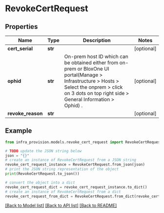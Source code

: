 # RevokeCertRequest


## Properties

Name | Type | Description | Notes
------------ | ------------- | ------------- | -------------
**cert_serial** | **str** |  | [optional] 
**ophid** | **str** | On-prem host ID which can be obtained either from on-prem or BloxOne UI portal(Manage &gt; Infrastructure &gt; Hosts &gt; Select the onprem &gt; click on 3 dots on top right side &gt; General Information &gt; Ophid) . | [optional] 
**revoke_reason** | **str** |  | [optional] 

## Example

```python
from infra_provision.models.revoke_cert_request import RevokeCertRequest

# TODO update the JSON string below
json = "{}"
# create an instance of RevokeCertRequest from a JSON string
revoke_cert_request_instance = RevokeCertRequest.from_json(json)
# print the JSON string representation of the object
print(RevokeCertRequest.to_json())

# convert the object into a dict
revoke_cert_request_dict = revoke_cert_request_instance.to_dict()
# create an instance of RevokeCertRequest from a dict
revoke_cert_request_from_dict = RevokeCertRequest.from_dict(revoke_cert_request_dict)
```
[[Back to Model list]](../README.md#documentation-for-models) [[Back to API list]](../README.md#documentation-for-api-endpoints) [[Back to README]](../README.md)


